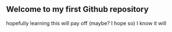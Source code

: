 ## Welcome to my first Github repository

hopefully learning this will pay off (maybe? I hope so)
I know it will
